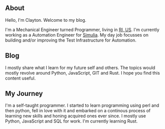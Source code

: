 ## About

Hello, I'm Clayton. Welcome to my blog.

I'm a Mechanical Engineer turned Programmer, living in [RI, US](https://en.wikipedia.org/wiki/Rhode_Island).
I'm currently working as a Automation Engineer for [Simulia](https://www.3ds.com/products-services/simulia/).
My day job focusses on building and/or improving the Test Infrastructure for Automation.

## Blog

I mostly share what I learn for my future self and others. The topics would mostly
revolve around Python, JavaScript, GIT and Rust. I hope you find this content useful.

## My Journey

I'm a self-taught programmer. I started to learn programming using perl and then python, 
fell in love with it and embarked on a continous process of learning new skills 
and honing acquired ones ever since. I mostly use Python, JavaScript and SQL for work. 
I'm currently learning Rust.
